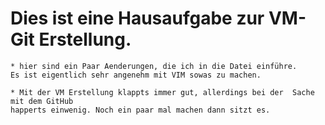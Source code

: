 # Dies ist eine Hausaufgabe zur VM-Git Erstellung.

    * hier sind ein Paar Aenderungen, die ich in die Datei einführe.
    Es ist eigentlich sehr angenehm mit VIM sowas zu machen.

    * Mit der VM Erstellung klappts immer gut, allerdings bei der  Sache mit dem GitHub 
    happerts einwenig. Noch ein paar mal machen dann sitzt es. 
